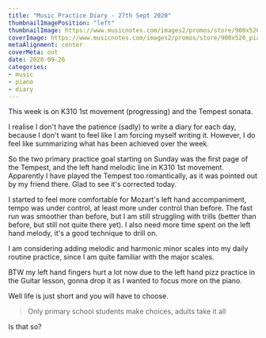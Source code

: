 ```yaml
---
title: "Music Practice Diary - 27th Sept 2020"
thumbnailImagePosition: "left"
thumbnailImage: https://www.musicnotes.com/images2/promos/store/900x520_piano-min.jpg
coverImage: https://www.musicnotes.com/images2/promos/store/900x520_piano-min.jpg
metaAlignment: center
coverMeta: out
date: 2020-09-26
categories:
- music
- piano
- diary
---
```


This week is on K310 1st movement (progressing) and the Tempest sonata.
<!--more-->

I realise I don't have the patience (sadly) to write a diary for each day, because I don't want to feel like I am forcing myself writing it. However, I do feel like summarizing what has been achieved over the week.

So the two primary practice goal starting on Sunday was the first page of the Tempest, and the left hand melodic line in K310 1st movement. Apparently I have played the Tempest too romantically, as it was pointed out by my friend there. Glad to see it's corrected today.

I started to feel more comfortable for Mozart's left hand accompaniment, tempo was under control, at least more under control than before. The fast run was smoother than before, but I am still struggling with trills (better than before, but still not quite there yet). I also need more time spent on the left hand melody, it's a good technique to drill on.

I am considering adding melodic and harmonic minor scales into my daily routine practice, since I am quite familiar with the major scales. 

BTW my left hand fingers hurt a lot now due to the left hand pizz practice in the Guitar lesson, gonna drop it as I wanted to focus more on the piano.

Well life is just short and you will have to choose. 

> Only primary school students make choices, adults take it all

Is that so?